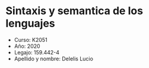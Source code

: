Sintaxis y semantica de los lenguajes
=====================================

* Curso: K2051
* Año: 2020
* Legajo: 159.442-4
* Apellido y nombre: Delelis Lucio
